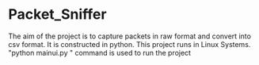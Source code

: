 # Packet_Sniffer
 The aim of the project is to capture packets in raw format and convert into csv format. It is constructed in python.
This project runs in Linux Systems. "python mainui.py " command is used to run the project
